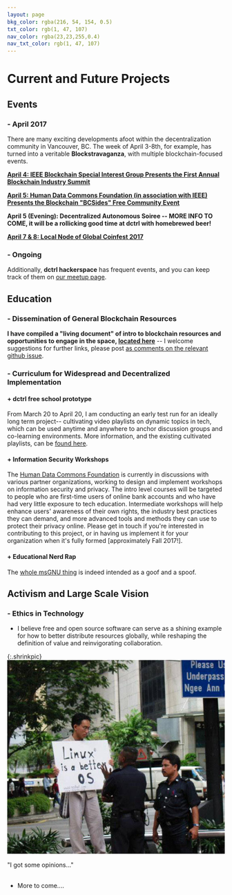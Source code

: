 ```yaml
---
layout: page
bkg_color: rgba(216, 54, 154, 0.5)
txt_color: rgb(1, 47, 107)
nav_color: rgba(23,23,255,0.4)
nav_txt_color: rgb(1, 47, 107)
---
```


# **Current and Future Projects**

## Events


### - April 2017

There are many exciting developments afoot within the decentralization community in Vancouver, BC. The week of April 3-8th, for example, has turned into a veritable **Blockstravaganza**, with multiple blockchain-focused events.

**[April 4: IEEE Blockchain Special Interest Group Presents the First Annual Blockchain Industry Summit](http://blockchain.ieee.org/2017-blockchain-summit/)**

**[April 5: Human Data Commons Foundation (in association with IEEE) Presents the Blockchain "BCSides" Free Community Event](http://stuckincyber.space/2017/bcsides2017)**

**April 5 (Evening): Decentralized Autonomous Soiree -- MORE INFO TO COME, it will be a rollicking good time at dctrl with homebrewed beer!**

**[April 7 & 8: Local Node of Global Coinfest 2017](https://www.meetup.com/bitcoinvan/events/237974269/)**

### - Ongoing

Additionally, **dctrl hackerspace** has frequent events, and you can keep track of them on [our meetup page](https://www.meetup.com/dctrlvan/).

## Education

### - Dissemination of General Blockchain Resources

**I have compiled a "living document" of intro to blockchain resources and opportunities to engage in the space, [located here](http://stuckincyber.space/2017/blockchain_resource_sheet_2017)** -- I welcome suggestions for further links, please post [as comments on the relevant github issue](https://github.com/chiselinc/stuckincyberspace/issues/4).

### - Curriculum for Widespread and Decentralized Implementation

#### + dctrl free school prototype

From March 20 to April 20, I am conducting an early test run for an ideally long term project-- cultivating video playlists on dynamic topics in tech, which can be used anytime and anywhere to anchor discussion groups and co-learning environments. More information, and the existing cultivated playlists, can be [found here](http://stuckincyber.space/2017/schule).

#### + Information Security Workshops

The [Human Data Commons Foundation](http://www.humandatacommons.org) is currently in discussions with various partner organizations, working to design and implement workshops on information security and privacy. The intro level courses will be targeted to people who are first-time users of online bank accounts and who have had very little exposure to tech education. Intermediate workshops will help enhance users' awareness of their own rights, the industry best practices they can demand, and more advanced tools and methods they can use to protect their privacy online. Please get in touch if you're interested in contributing to this project, or in having us implement it for your organization when it's fully formed [approximately Fall 2017!].

#### + Educational Nerd Rap

The [whole msGNU thing](http://stuckincyber.space/mainpages/msGNU) is indeed intended as a goof and a spoof. 


## Activism and Large Scale Vision

### - Ethics in Technology

* I believe free and open source software can serve as a shining example for how to better distribute resources globally, while reshaping the definition of value and reinvigorating collaboration.


{:.shrinkpic}
![Unknown source; earliest instance on imageboards 2008](/images/linux_better.jpg)
  <figcaption>"I got some opinions..."</figcaption>
<br>

* More to come....

<!-- This is a collection of links to some of my past and present projects, as well as organizations I particularly admire, in the following rough categories.

[Academic](#academic)<br>
[Global Action](#action)<br>
[Copyright](#copyright)<br>
[Creative](#creative)<br>
[Decentralized Technology](#decenttech)

<h2 id='academic'> Academic </h2>

* Community Psychology principles/professors
* Critical theory, EGS, esp. Foucault
* MIT/Sandy Pentland research -- social physics

<h2 id='action'> Global Action </h2>

* Internet Society-- make vague reference to new chapter formation
* Intersection of global effort groups in contact (Complitkenya, conference orgs, Peace Geeks, IWB, etc)
* Ethical Ewaste Recycling

<!-- * Ground up development-- jugaad-- empowering communities to solve their own problems
* Agency - Access - Education -->
<!--
<h2 id='copyright'> Copyright </h2>

My personal statement on Copyright


If we have to use a "fenced in" centralized platform like Youtube we should at least exercise as much freedom as possible within it. The more people who consciously choose CC/free licenses, the greater the connections, sampling, collaborations, etc upon this platform will be. Please refuse the automatic "Youtube Standard License" when you upload your work; you can even set a Creative Commons license as the default for your account, within the Creator Studio settings. That way, you can set it and forget it.


* GNU GPL
* Creative Commons
* Point to resources like EFF and OpenMedia
 -->
<!-- * Resources for "backtracing" fair attribution -->
<!-- Track down those resources on fair music sharing-- Imogen Heap, Timothy Wisdom -->
<!--
<h2 id='creative'> Creative </h2> -->

<!-- * msGNU obv
* (retired) lady mastermind -->
<!--
* decentralized dance party
* call for participation: 2017 blockchain ep, all human voices

<h2 id='decenttech'> Decentralized Technology </h2>

* dctrl vancouver
* speaking on blockchain, availability for conferences
* d-web summit -->


<!-- * IEEE blockchain initiative?
* IPDB? -->


<!-- She hopes to maintain even a fraction of the integrity and determination demonstrated by Richard Stallman and the way he lives his life. She enthusiastically supports the work of the Electronic Frontier Foundation, the Internet Archive, and the Creative Commons organization. She tries to learn more everyday about the new revolution of decentralization, from blockchain technology to IPFS. -->
